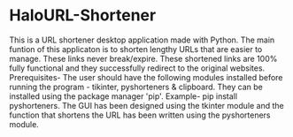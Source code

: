 # HaloURL-Shortener
This is a URL shortener desktop application made with Python.
The main funtion of this applicaton is to shorten lengthy URLs that are easier to manage. These links never break/expire.
These shortened links are 100% fully functional and they successfully redirect to the original websites.
Prerequisites- The user should have the following modules installed before running the program - tikinter, pyshorteners & clipboard. They can be installed using the package manager 'pip'. Example- pip install pyshorteners. 
The GUI has been designed using the tkinter module and the function that shortens the URL has been written using the pyshorteners module.
